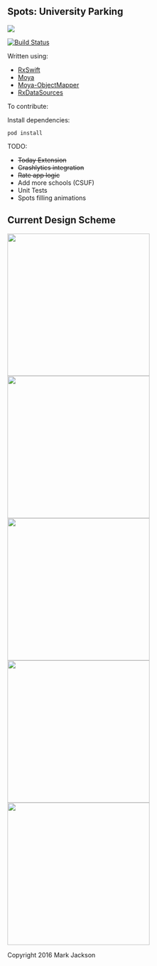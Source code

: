 Spots: University Parking
----
[<img src="https://devimages.apple.com.edgekey.net/app-store/marketing/guidelines/images/badge-download-on-the-app-store.svg"/>](https://geo.itunes.apple.com/us/app/spots-university-parking/id1043748792?mt=8)

[![Build Status](https://travis-ci.org/jacks205/Spots-iOS.svg?branch=master)](https://travis-ci.org/jacks205/Spots-iOS)

Written using:
- [RxSwift](https://github.com/ReactiveX/RxSwift/)
- [Moya](https://github.com/Moya/Moya)
- [Moya-ObjectMapper](https://github.com/ivanbruel/Moya-ObjectMapper)
- [RxDataSources](https://github.com/RxSwiftCommunity/RxDataSources)

To contribute:

Install dependencies:
```
pod install
```

TODO:
- ~~Today Extension~~
- ~~Crashlytics integration~~
- ~~Rate app logic~~
- Add more schools (CSUF)
- Unit Tests
- Spots filling animations

## Current Design Scheme

<img src="http://i.imgur.com/uiTjY2A.png" width="320"/>

<img src="http://i.imgur.com/MiHDVZx.png" width="320"/>

<img src="http://i.imgur.com/9TQHrRq.png" width="320"/>

<img src="http://i.imgur.com/IggA3R1.png" width="320"/>

<img src="http://i.imgur.com/xpnCRg0.png" width="320"/>


Copyright 2016 Mark Jackson
